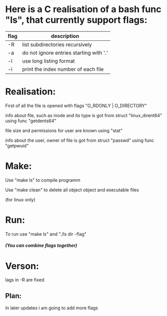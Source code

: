 # Here is a C realisation of a bash func "ls", that currently support flags:
| flag| description                            |
|-----|----------------------------------------|
|  -R | list subdirectories recursively        |
|  -a | do not ignore entries starting with '.'|
|  -l | use long listing format                |
|  -i | print the index number of each file    |
 
# Realisation:
 First of all the file is opened with flags "O_RDONLY | O_DIRECTORY"
 
 info about file, such as inode and its type is got from struct "linux_dirent64" using func "getdents64"
 
 file size and permissions for user are known using "stat"
 
 info about the user, owner of file is got from struct "passwd" using func "getpwuid"
 
 # Make:
  Use "make ls" to compile programm
  
  Use "make clean" to delete all object object and executable files
  
  (for linux only)
 
# Run:
 To run use "make ls" and "./ls dir -flag" 
##### (You can combine flags together)


# Verson:
  lags in -R are fixed
  
## Plan:
In later updates i am going to add more flags
